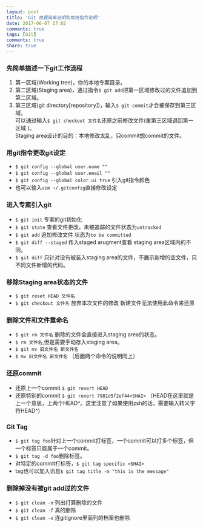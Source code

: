 ```yaml
---
layout: post
title: 'Git 原理简单说明和常用指令说明'
date: 2017-06-07 17:02
comments: true
tags: [Git]
comments: true
share: true
---
```

### 先简单描述一下git工作流程
1. 第一区域(Working tree)，你的本地专案目录。
2. 第二区域(Staging area)，通过指令`$ git add`把第一区域修改过的文件追加到第二区域。
3. 第三区域(git directory[repository])，输入`$ git commit`才会被保存到第三区域。<br />
可以通过输入`$ git checkout 文件名`还原之前修改文件(重第三区域退回第一区域 )。<br />
Staging area设计的目的：本地修改太乱，只commit想commit的文件。

### 用git指令更改git设定
* `$ git config --global user.name ""`
* `$ git config --global user.email ""`
* `$ git config --global color.ui true` 引入git指令颜色
* 也可以输入`vim ~/.gitconfig`直接修改设定
### 进入专案引入git
* `$ git init` 专案的git初始化
* `$ git state` 查看文件更改，未被追踪的文件状态为`untracked`
* `$ git add` 追加修改文件 状态为`to be committed`
* `$ git diff --staged` 传入staged arugment查看 staging area区域内的不同。
* `$ git diff` 只针对没有被装入staging area的文件，不展示新增的空文件，只不同文件新增的代码。
### 移除Staging area状态的文件
* `$ git reset HEAD 文件名`
* `$ git checkout 文件名` 放弃本次文件的修改 新建文件无法使用此命令来还原
### 删除文件和文件重命名
* `$ git rm 文件名` 删除的文件会直接进入staging area的状态。
* `$ rm 文件名`,但是需要手动存入staging area。
* `$ git mv 旧文件名 新文件名`
* `$ mv 旧文件名 新文件名`
（后面两个命令的说明同上）
### 还原commit
* 还原上一个commit `$ git revert HEAD`
* 还原特别的commit `$ git revert 7981d5f2ef44<SHAI>`
（HEAD在这里就是上一个意思，上两个HEAD^。这里注意了如果使用zsh的话，需要输入转义字符HEAD\^）
### Git Tag
* `$ git tag foo`针对上一个commit打标签，一个commit可以打多个标签，但一个标签只能属于一个commit。
* `$ git tag -d foo`删除标签。
* 对特定的commit打标签，`$ git tag specific <SHAI>` 
* tag也可以加入讯息`$ git tag title -m "this is the message"` 
### 删除掉没有被git add过的文件
* `$ git clean -n` 列出打算删除的文件
* `$ git clean -f` 真的删除
* `$ git clean -x` 连gitignore里面列的档案也删除 
